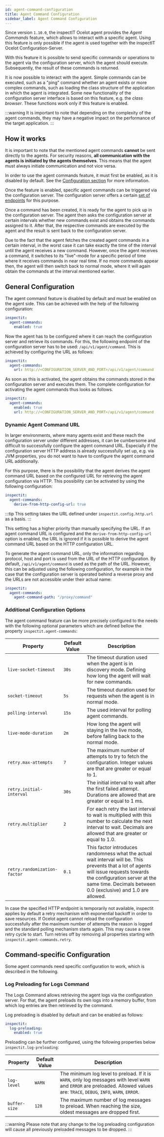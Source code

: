 ```yaml
---
id: agent-command-configuration
title: Agent Command Configuration
sidebar_label: Agent Command Configuration
---
```


Since version `1.10.0`, the inspectIT Ocelot agent provides the _Agent Commands_ feature, which allows to interact with a specific agent.
Using this feature is only possible if the agent is used together with the inspectIT Ocelot Configuration-Server.

With this feature it is possible to send specific commands or operations to the agent via the configuration server, which the agent should execute.
Subsequently, the result of these commands is returned.

It is now possible to interact with the agent.
Simple commands can be executed, such as a "ping" command whether an agent exists or more complex commands, such as loading the class structure of the application in which the agent is integrated.
Some new functionality of the configuration server interface is based on this feature, e.g. the _class browser_.
These functions work only if this feature is enabled.

:::warning
It is important to note that depending on the complexity of the agent commands, they may have a negative impact on the performance of the target application.
:::

## How it works

It is important to note that the mentioned agent commands **cannot** be sent directly to the agents.
For security reasons, **all communication with the agents is initiated by the agents themselves**.
This means that the agent must always initiate communication and not vice versa.

In order to use the agent commands feature, it must first be enabled, as it is disabled by default.
See the [Configuration section](configuration/agent-command-configuration.md#configuration) for more information.

Once the feature is enabled, specific agent commands can be triggered via the configuration server.
The configuration server offers a certain [set of endpoints](https://github.com/inspectIT/inspectit-ocelot/blob/f01ad602a3b188d3be0d17eca22bc4370913b6a1/components/inspectit-ocelot-configurationserver/src/main/java/rocks/inspectit/ocelot/rest/command/AgentCommandController.java) for this purpose. 

Once a command has been created, it is ready for the agent to pick up in the configuration server.
The agent then asks the configuration server at certain intervals whether new commands exist and obtains the commands assigned to it.
After that, the respective commands are executed by the agent and the result is sent back to the configuration server.

Due to the fact that the agent fetches the created agent commands in a certain interval, in the worst case it can take exactly the time of the interval until the agent receives a new command.
However, once the agent receives a command, it switches to its "live"-mode for a specific period of time where it receives commands in near real time.
If no more commands appear then, the agent will then switch back to normal mode, where it will again obtain the commands at the interval mentioned earlier.

## General Configuration

The agent command feature is disabled by default and must be enabled on the agent side.
This can be achieved with the help of the following configuration:

```YAML
inspectit:
  agent-commands:
    enabled: true
```

Now the agent has to be configured where it can reach the configuration server and retrieve its commands.
For this, the following endpoint of the configuration server has to be used: `/api/v1/agent/command`.
This is achieved by configuring the URL as follows:

```YAML
inspectit:
  agent-commands:
    url: http://<CONFIGURATION_SERVER_AND_PORT>/api/v1/agent/command
```

As soon as this is activated, the agent obtains the commands stored in the configuration server and executes them.
The complete configuration for activating the agent commands thus looks as follows.

```YAML
inspectit:
  agent-commands:
    enabled: true
    url: http://<CONFIGURATION_SERVER_AND_PORT>/api/v1/agent/command
```

### Dynamic Agent Command URL

In larger environments, where many agents exist and these reach the configuration server under different addresses, it can be cumbersome and difficult to successfully configure the agent command URL.
Especially if the configuration server HTTP address is already successfully set up, e.g. via JVM properties, you do not want to have to configure the agent command URL additionally.

For this purpose, there is the possibility that the agent derives the agent command URL based on the configured URL for retrieving the agent configuration via HTTP.
This possibility can be activated by using the following configuration:

```YAML
inspectit:
  agent-commands:
    derive-from-http-config-url: true
```

:::tip
This setting takes the URL defined under `inspectit.config.http.url` as a basis.
:::

This setting has a higher priority than manually specifying the URL.
If an agent command URL is configured and the `derive-from-http-config-url` option is enabled, the URL is ignored if it is possible to derive the agent command URL based on the HTTP configuration URL.

To generate the agent command URL, only the information regarding protocol, host and port is used from the URL of the HTTP configuration. 
By default, `/api/v1/agent/command` is used as the path of the URL.
However, this can be adjusted using the following configuration, for example in the case that the configuration server is operated behind a reverse proxy and the URLs are not accessible under their actual name:

```YAML
inspectit:
  agent-commands:
    agent-command-path: "/proxy/command"
```

### Additional Configuration Options

The agent command feature can be more precisely configured to the needs with the following optional parameters which are defined bellow the property `inspectit.agent-commands`:

| Property                           | Default Value | Description                                                                                                                                                                                                                              |
|------------------------------------|---------------|------------------------------------------------------------------------------------------------------------------------------------------------------------------------------------------------------------------------------------------|
| <nobr>`live-socket-timeout`</nobr> | `30s`         | The timeout duration used when the agent is in discovery mode. Defining how long the agent will wait for new commands.                                                                                                                   |
| `socket-timeout`                   | `5s`          | The timeout duration used for requests when the agent is in normal mode.                                                                                                                                                                 |
| `polling-interval`                 | `15s`         | The used interval for polling agent commands.                                                                                                                                                                                            |
| `live-mode-duration`               | `2m`          | How long the agent will staying in the live mode, before falling back to the normal mode.                                                                                                                                                |
| `retry.max-attempts`               | `7`           | The maximum number of attempts to try to fetch the configuration. Integer values are that are greater or equal to 1.                                                                                                                     |
| `retry.initial-interval`           | `30s`         | The initial interval to wait after the first failed attempt. Durations are allowed that are greater or equal to 1 ms.                                                                                                                    |
| `retry.multiplier`                 | `2`           | For each retry the last interval to wait is multiplied with this number to calculate the next interval to wait. Decimals are allowed that are greater or equal to 1.0.                                                                   |
| `retry.randomization-factor`       | `0.1`         | This factor introduces randomness what the actual wait interval will be. This prevents that a lot of agents will issue requests towards the configuration server at the same time. Decimals between 0.0 (exclusive) and 1.0 are allowed. |

In case the specified HTTP endpoint is temporarily not available, inspectit applies by default a retry mechanism with
exponential backoff in order to save resources. If Ocelot agent cannot reload the configuration successfully after the
maximum number of attempts the reason is logged and the standard polling mechanism starts again. This may cause a new retry cycle to start. Turn retries off by removing all properties starting with `inspectit.agent-commands.retry`.

## Command-specific Configuration

Some agent commands need specific configuration to work, which is described in the following.

### Log Preloading for Logs Command

The Logs Command allows retrieving the agent logs via the configuration server.
For that, the agent preloads its own logs into a memory buffer, from which log entries are then retrieved by the command.

Log preloading is disabled by default and can be enabled as follows:

```YAML
inspectit:
  log-preloading:
    enabled: true
```

Preloading can be further configured, using the following properties below `inspectit.log-preloading`:

| Property              | Default Value | Description                                                                                                                                                                      |
|-----------------------|---------------|----------------------------------------------------------------------------------------------------------------------------------------------------------------------------------|
| `log-level`           | `WARN`        | The minimum log level to preload. If it is `WARN`, only log messages with level `WARN` and `ERROR` are preloaded. Allowed values are: `TRACE`, `DEBUG`, `INFO`, `WARN`, `ERROR`. |
| `buffer-size`         | `128`         | The maximum number of log messages to preload. When reaching the size, oldest messages are dropped first.                                                                        |

:::warning
Please note that any change to the log preloading configuration will cause all previously preloaded messages to be dropped.
:::

